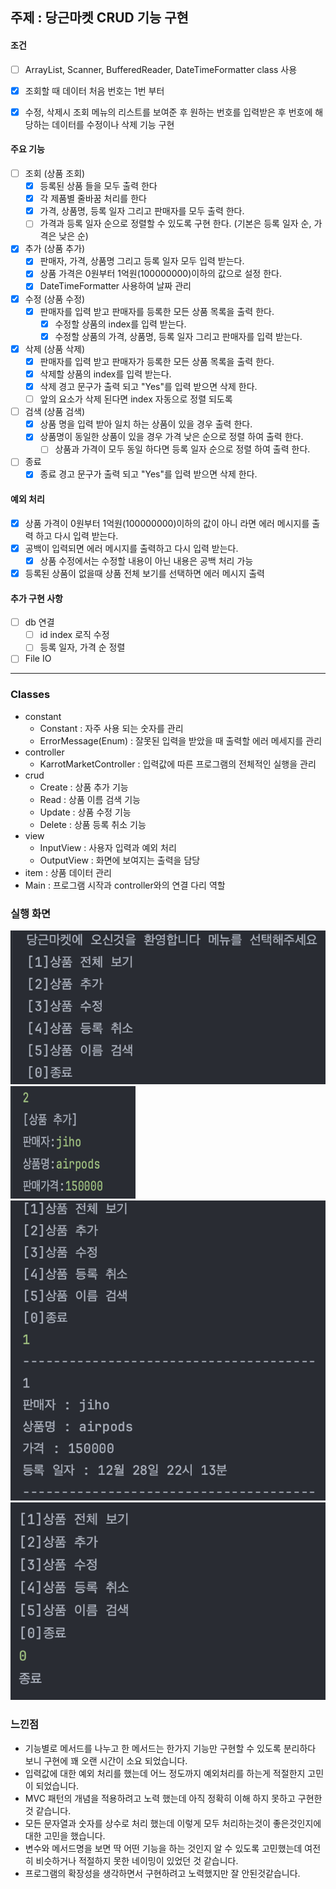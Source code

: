 ## 주제 : 당근마켓 CRUD 기능 구현

#### 조건
- [ ] ArrayList, Scanner, BufferedReader, DateTimeFormatter class 사용
- [x] 조회할 때 데이터 처음 번호는 1번 부터
- [x] 수정, 삭제시 조회 메뉴의 리스트를 보여준 후 원하는 번호를 입력받은 후 번호에 해당하는 데이터를 수정이나 삭제 기능 구현


#### 주요 기능
- [ ] 조회 (상품 조회)
  - [x] 등록된 상품 들을 모두 출력 한다
  - [x] 각 제품별 줄바꿈 처리를 한다
  - [x] 가격, 상품명, 등록 일자 그리고 판매자를 모두 출력 한다. 
  - [ ] 가격과 등록 일자 순으로 정렬할 수 있도록 구현 한다. (기본은 등록 일자 순, 가격은 낮은 순)
- [x] 추가 (상품 추가)
    - [x] 판매자, 가격, 상품명 그리고 등록 일자 모두 입력 받는다.
    - [x] 상품 가격은 0원부터 1억원(100000000)이하의 값으로 설정 한다. 
    - [x] DateTimeFormatter 사용하여 날짜 관리
- [x] 수정 (상품 수정)
    - [x] 판매자를 입력 받고 판매자를 등록한 모든 상품 목록을 출력 한다.
      - [x] 수정할 상품의 index를 입력 받는다.
      - [x] 수정할 상품의 가격, 상품명, 등록 일자 그리고 판매자를 입력 받는다.
- [x] 삭제 (상품 삭제)
    - [x] 판매자를 입력 받고 판매자가 등록한 모든 상품 목록을 출력 한다.
    - [x] 삭제할 상품의 index를 입력 받는다.
    - [x] 삭제 경고 문구가 출력 되고 "Yes"를 입력 받으면 삭제 한다.
    - [ ] 앞의 요소가 삭제 된다면 index 자동으로 정렬 되도록
- [ ] 검색 (상품 검색)
    - [x] 상품 명을 입력 받아 일치 하는 상품이 있을 경우 출력 한다.
    - [x] 상품명이 동일한 상품이 있을 경우 가격 낮은 순으로 정렬 하여 출력 한다.
        - [ ] 상품과 가격이 모두 동일 하다면 등록 일자 순으로 정렬 하여 출력 한다.
- [ ] 종료
    - [x] 종료 경고 문구가 출력 되고 "Yes"를 입력 받으면 삭제 한다.

#### 예외 처리
- [x] 상품 가격이 0원부터 1억원(100000000)이하의 값이 아니 라면 에러 메시지를 출력 하고 다시 입력 받는다.
- [X] 공백이 입력되면 에러 메시지를 출력하고 다시 입력 받는다.
  - [x] 상품 수정에서는 수정할 내용이 아닌 내용은 공백 처리 가능
- [x] 등록된 상품이 없을때 상품 전체 보기를 선택하면 에러 메시지 출력

#### 추가 구현 사항
- [ ] db 연결
  - [ ] id index 로직 수정
  - [ ] 등록 일자, 가격 순 정렬
- [ ] File IO

---

### Classes
- constant
  - Constant : 자주 사용 되는 숫자를 관리
  - ErrorMessage(Enum) : 잘못된 입력을 받았을 때 출력할 에러 메세지를 관리
- controller
  - KarrotMarketController : 입력값에 따른 프로그램의 전체적인 실행을 관리
- crud
  - Create : 상품 추가 기능
  - Read : 상품 이름 검색 기능
  - Update : 상품 수정 기능
  - Delete : 상품 등록 취소 기능
- view
  - InputView : 사용자 입력과 예외 처리
  - OutputView : 화면에 보여지는 출력을 담당
- item : 상품 데이터 관리
- Main : 프로그램 시작과 controller와의 연결 다리 역할

### 실행 화면
<img src="image/karrot1.png">
<img src="image/karrot2.png" width="200" height="180">
<img src="image/karrot3.png">
<img src="image/karrot4.png">

### 느낀점
- 기능별로 메서드를 나누고 한 메서드는 한가지 기능만 구현할 수 있도록 분리하다 보니 구현에 꽤 오랜 시간이 소요 되었습니다.
- 입력값에 대한 예외 처리를 했는데 어느 정도까지 예외처리를 하는게 적절한지 고민이 되었습니다.
- MVC 패턴의 개념을 적용하려고 노력 했는데 아직 정확히 이해 하지 못하고 구현한 것 같습니다.
- 모든 문자열과 숫자를 상수로 처리 했는데 이렇게 모두 처리하는것이 좋은것인지에 대한 고민을 했습니다.
- 변수와 메서드명을 보면 딱 어떤 기능을 하는 것인지 알 수 있도록 고민했는데 여전히 비슷하거나 적절하지 못한 네이밍이 있었던 것 같습니다.
- 프로그램의 확장성을 생각하면서 구현하려고 노력했지만 잘 안된것같습니다.